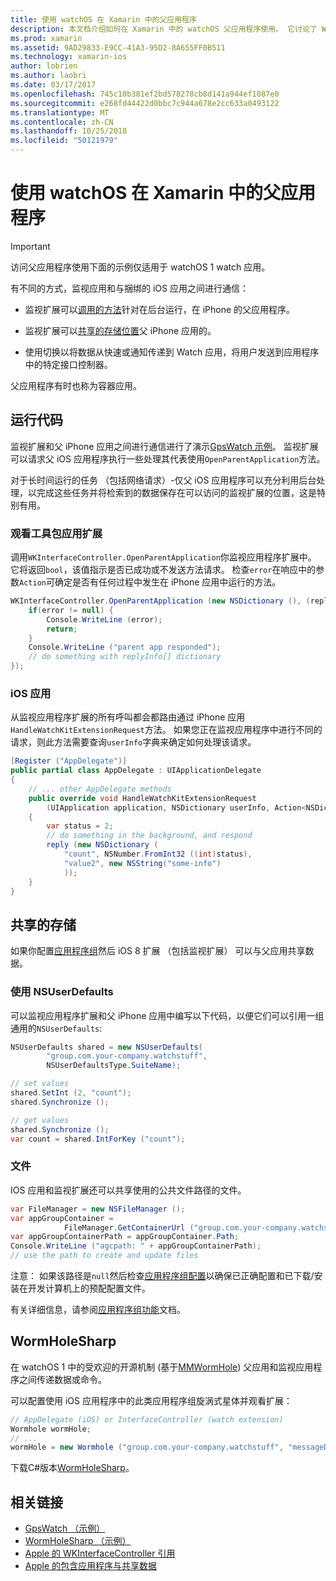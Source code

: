 ```yaml
---
title: 使用 watchOS 在 Xamarin 中的父应用程序
description: 本文档介绍如何在 Xamarin 中的 watchOS 父应用程序使用。 它讨论了 WatchKit 应用扩展、 iOS 应用、 共享的存储，和的详细信息。
ms.prod: xamarin
ms.assetid: 9AD29833-E9CC-41A3-95D2-8A655FF0B511
ms.technology: xamarin-ios
author: lobrien
ms.author: laobri
ms.date: 03/17/2017
ms.openlocfilehash: 745c10b381ef2bd578278cb8d141a944ef1087e0
ms.sourcegitcommit: e268fd44422d0bbc7c944a678e2cc633a0493122
ms.translationtype: MT
ms.contentlocale: zh-CN
ms.lasthandoff: 10/25/2018
ms.locfileid: "50121979"
---
```

# <a name="working-with-the-watchos-parent-application-in-xamarin"></a>使用 watchOS 在 Xamarin 中的父应用程序

> [!IMPORTANT]
> 访问父应用程序使用下面的示例仅适用于 watchOS 1 watch 应用。


有不同的方式，监视应用和与捆绑的 iOS 应用之间进行通信：

- 监视扩展可以[调用的方法](#code)针对在后台运行，在 iPhone 的父应用程序。

- 监视扩展可以[共享的存储位置](#storage)父 iPhone 应用的。

- 使用切换以将数据从快速或通知传递到 Watch 应用，将用户发送到应用程序中的特定接口控制器。

父应用程序有时也称为容器应用。


<a name="code" />

## <a name="run-code"></a>运行代码

监视扩展和父 iPhone 应用之间进行通信进行了演示[GpsWatch 示例](https://developer.xamarin.com/samples/GpsWatch)。
监视扩展可以请求父 iOS 应用程序执行一些处理其代表使用`OpenParentApplication`方法。

对于长时间运行的任务 （包括网络请求）-仅父 iOS 应用程序可以充分利用后台处理，以完成这些任务并将检索到的数据保存在可以访问的监视扩展的位置，这是特别有用。



### <a name="watch-kit-app-extension"></a>观看工具包应用扩展

调用`WKInterfaceController.OpenParentApplication`你监视应用程序扩展中。 它将返回`bool`，该值指示是否已成功或不发送方法请求。 检查`error`在响应中的参数`Action`可确定是否有任何过程中发生在 iPhone 应用中运行的方法。

```csharp
WKInterfaceController.OpenParentApplication (new NSDictionary (), (replyInfo, error) => {
    if(error != null) {
        Console.WriteLine (error);
        return;
    }
    Console.WriteLine ("parent app responded");
    // do something with replyInfo[] dictionary
});
```


### <a name="ios-app"></a>iOS 应用

从监视应用程序扩展的所有呼叫都会都路由通过 iPhone 应用`HandleWatchKitExtensionRequest`方法。
如果您正在监视应用程序中进行不同的请求，则此方法需要查询`userInfo`字典来确定如何处理该请求。


```csharp
[Register ("AppDelegate")]
public partial class AppDelegate : UIApplicationDelegate
{
    // ... other AppDelegate methods
    public override void HandleWatchKitExtensionRequest
        (UIApplication application, NSDictionary userInfo, Action<NSDictionary> reply)
    {
        var status = 2;
        // do something in the background, and respond
        reply (new NSDictionary (
            "count", NSNumber.FromInt32 ((int)status),
            "value2", new NSString("some-info")
            ));
    }
}
```


<a name="storage" />

## <a name="shared-storage"></a>共享的存储

如果你配置[应用程序组](~/ios/watchos/app-fundamentals/app-groups.md)然后 iOS 8 扩展 （包括监视扩展） 可以与父应用共享数据。

<a name="nsuserdefaults" />

### <a name="nsuserdefaults"></a>使用 NSUserDefaults

可以监视应用程序扩展和父 iPhone 应用中编写以下代码，以便它们可以引用一组通用的`NSUserDefaults`:

```csharp
NSUserDefaults shared = new NSUserDefaults(
        "group.com.your-company.watchstuff",
        NSUserDefaultsType.SuiteName);

// set values
shared.SetInt (2, "count");
shared.Synchronize ();

// get values
shared.Synchronize ();
var count = shared.IntForKey ("count");
```

<a name="files" />

### <a name="files"></a>文件

IOS 应用和监视扩展还可以共享使用的公共文件路径的文件。

```csharp
var FileManager = new NSFileManager ();
var appGroupContainer =
            FileManager.GetContainerUrl ("group.com.your-company.watchstuff");
var appGroupContainerPath = appGroupContainer.Path;
Console.WriteLine ("agcpath: " + appGroupContainerPath);
// use the path to create and update files
```

注意： 如果该路径是`null`然后检查[应用程序组配置](~/ios/watchos/app-fundamentals/app-groups.md)以确保已正确配置和已下载/安装在开发计算机上的预配配置文件。

有关详细信息，请参阅[应用程序组功能](~/ios/deploy-test/provisioning/capabilities/app-groups-capabilities.md)文档。

## <a name="wormholesharp"></a>WormHoleSharp

在 watchOS 1 中的受欢迎的开源机制 (基于[MMWormHole](https://github.com/mutualmobile/MMWormhole)) 父应用和监视应用程序之间传递数据或命令。

可以配置使用 iOS 应用程序中的此类应用程序组旋涡式星体并观看扩展：

```csharp
// AppDelegate (iOS) or InterfaceController (watch extension)
Wormhole wormHole;
// ...
wormHole = new Wormhole ("group.com.your-company.watchstuff", "messageDir");
```

下载C#版本[WormHoleSharp](https://github.com/Clancey/WormHoleSharp)。



## <a name="related-links"></a>相关链接

- [GpsWatch （示例）](https://developer.xamarin.com/samples/monotouch/WatchKit/WatchKitCatalog/)
- [WormHoleSharp （示例）](https://github.com/Clancey/WormHoleSharp)
- [Apple 的 WKInterfaceController 引用](https://developer.apple.com/library/prerelease/ios/documentation/WatchKit/Reference/WKInterfaceController_class/index.html#//apple_ref/occ/clm/WKInterfaceController/openParentApplication:reply:)
- [Apple 的包含应用程序与共享数据](https://developer.apple.com/library/ios/documentation/General/Conceptual/ExtensibilityPG/ExtensionScenarios.html)
